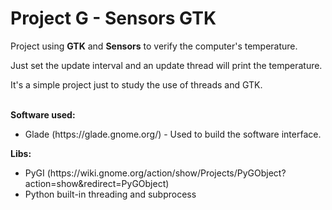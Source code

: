 # Project G - Sensors GTK
<p>Project using <b>GTK</b> and <b>Sensors</b> to verify the computer's temperature.</p>
<p>Just set the update interval and an update thread will print the temperature.</p>
<p>It's a simple project just to study the use of threads and GTK.</p>
<br>
<b>Software used:</b>
<ul>
 <li>Glade (https://glade.gnome.org/) - Used to build the software interface.</li>
</ul>
<b>Libs:</b>
<ul>
 <li>PyGI (https://wiki.gnome.org/action/show/Projects/PyGObject?action=show&redirect=PyGObject)</li>
 <li>Python built-in threading and subprocess</li>
</ul>

